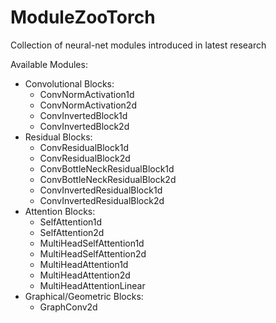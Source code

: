 # ModuleZooTorch

Collection of neural-net modules introduced in latest research

Available Modules:

- Convolutional Blocks:
  - ConvNormActivation1d
  - ConvNormActivation2d
  - ConvInvertedBlock1d
  - ConvInvertedBlock2d
- Residual Blocks:
  - ConvResidualBlock1d
  - ConvResidualBlock2d
  - ConvBottleNeckResidualBlock1d
  - ConvBottleNeckResidualBlock2d
  - ConvInvertedResidualBlock1d
  - ConvInvertedResidualBlock2d
- Attention Blocks:
  - SelfAttention1d
  - SelfAttention2d
  - MultiHeadSelfAttention1d
  - MultiHeadSelfAttention2d
  - MultiHeadAttention1d
  - MultiHeadAttention2d
  - MultiHeadAttentionLinear
- Graphical/Geometric Blocks:
  - GraphConv2d
